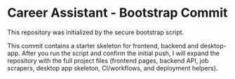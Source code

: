 # Career Assistant - Bootstrap Commit

This repository was initialized by the secure bootstrap script.

This commit contains a starter skeleton for frontend, backend and desktop-app.
After you run the script and confirm the initial push, I will expand the repository with the full project files (frontend pages, backend API, job scrapers, desktop app skeleton, CI/workflows, and deployment helpers).
